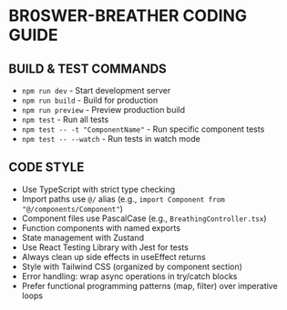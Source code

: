 # BR0SWER-BREATHER CODING GUIDE

## BUILD & TEST COMMANDS
- `npm run dev` - Start development server
- `npm run build` - Build for production
- `npm run preview` - Preview production build
- `npm test` - Run all tests
- `npm test -- -t "ComponentName"` - Run specific component tests
- `npm test -- --watch` - Run tests in watch mode

## CODE STYLE
- Use TypeScript with strict type checking
- Import paths use `@/` alias (e.g., `import Component from "@/components/Component"`)
- Component files use PascalCase (e.g., `BreathingController.tsx`)
- Function components with named exports
- State management with Zustand
- Use React Testing Library with Jest for tests
- Always clean up side effects in useEffect returns
- Style with Tailwind CSS (organized by component section)
- Error handling: wrap async operations in try/catch blocks
- Prefer functional programming patterns (map, filter) over imperative loops